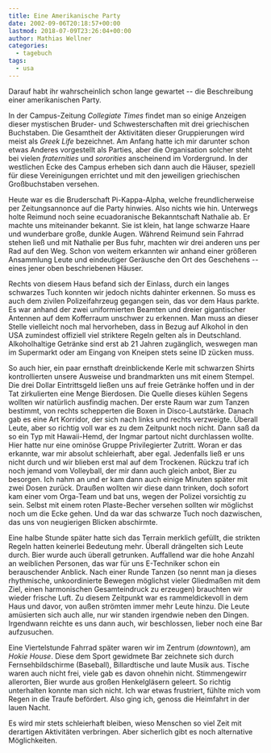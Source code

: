 ```yaml
---
title: Eine Amerikanische Party
date: 2002-09-06T20:18:57+00:00
lastmod: 2018-07-09T23:26:04+00:00
author: Mathias Wellner
categories:
  - tagebuch
tags:
  - usa
---
```

Darauf habt ihr wahrscheinlich schon lange gewartet -- die Beschreibung einer amerikanischen Party. 
<!--more-->

In der Campus-Zeitung _Collegiate Times_ findet man so einige Anzeigen dieser mystischen Bruder- und Schwesterschaften mit drei griechischen Buchstaben. Die Gesamtheit der Aktivitäten dieser Gruppierungen wird meist als _Greek Life_ bezeichnet. Am Anfang hatte ich mir darunter schon etwas Anderes vorgestellt als Parties, aber die Organisation solcher steht bei vielen _fraternities_ und _sororities_ anscheinend im Vordergrund. In der westlichen Ecke des Campus erheben sich dann auch die Häuser, speziell für diese Vereinigungen errichtet und mit den jeweiligen griechischen Großbuchstaben versehen.

Heute war es die Bruderschaft Pi-Kappa-Alpha, welche freundlicherweise per Zeitungsannonce auf die Party hinwies. Also nichts wie hin. Unterwegs holte Reimund noch seine ecuadoranische Bekanntschaft Nathalie ab. Er machte uns miteinander bekannt. Sie ist klein, hat lange schwarze Haare und wunderbare große, dunkle Augen. Während Reimund sein Fahrrad stehen ließ und mit Nathalie per Bus fuhr, machten wir drei anderen uns per Rad auf den Weg. Schon von weitem erkannten wir anhand einer größeren Ansammlung Leute und eindeutiger Geräusche den Ort des Geschehens -- eines jener oben beschriebenen Häuser.

Rechts von diesem Haus befand sich der Einlass, durch ein langes schwarzes Tuch konnten wir jedoch nichts dahinter erkennen. So muss es auch dem zivilen Polizeifahrzeug gegangen sein, das vor dem Haus parkte. Es war anhand der zwei uniformierten Beamten und dreier gigantischer Antennen auf dem Kofferraum unschwer zu erkennen. Man muss an dieser Stelle vielleicht noch mal hervorheben, dass in Bezug auf Alkohol in den USA zumindest offiziell viel striktere Regeln gelten als in Deutschland. Alkoholhaltige Getränke sind erst ab 21 Jahren zugänglich, weswegen man im Supermarkt oder am Eingang von Kneipen stets seine ID zücken muss.

So auch hier, ein paar ernsthaft dreinblickende Kerle mit schwarzen Shirts kontrollierten unsere Ausweise und brandmarkten uns mit einem Stempel. Die drei Dollar Eintrittsgeld ließen uns auf freie Getränke hoffen und in der Tat zirkulierten eine Menge Bierdosen. Die Quelle dieses kühlen Segens wollten wir natürlich ausfindig machen. Der erste Raum war zum Tanzen bestimmt, von rechts schepperten die Boxen in Disco-Lautstärke. Danach gab es eine Art Korridor, der sich nach links und rechts verzweigte. Überall Leute, aber so richtig voll war es zu dem Zeitpunkt noch nicht. Dann saß da so ein Typ mit Hawaii-Hemd, der Ingmar partout nicht durchlassen wollte. Hier hatte nur eine ominöse Gruppe Privilegierter Zutritt. Woran er das erkannte, war mir absolut schleierhaft, aber egal. Jedenfalls ließ er uns nicht durch und wir blieben erst mal auf dem Trockenen. Rückzu traf ich noch jemand vom Volleyball, der mir dann auch gleich anbot, Bier zu besorgen. Ich nahm an und er kam dann auch einige Minuten später mit zwei Dosen zurück. Draußen wollten wir diese dann trinken, doch sofort kam einer vom Orga-Team und bat uns, wegen der Polizei vorsichtig zu sein. Selbst mit einem roten Plaste-Becher versehen sollten wir möglichst noch um die Ecke gehen. Und da war das schwarze Tuch noch dazwischen, das uns von neugierigen Blicken abschirmte.

Eine halbe Stunde später hatte sich das Terrain merklich gefüllt, die strikten Regeln hatten keinerlei Bedeutung mehr. Überall drängelten sich Leute durch. Bier wurde auch überall getrunken. Auffallend war die hohe Anzahl an weiblichen Personen, das war für uns E-Techniker schon ein berauschender Anblick. Nach einer Runde Tanzen (so nennt man ja dieses rhythmische, unkoordinierte Bewegen möglichst vieler Gliedmaßen mit dem Ziel, einen harmonischen Gesamteindruck zu erzeugen) brauchten wir wieder frische Luft. Zu diesem Zeitpunkt war es rammeldickevoll in dem Haus und davor, von außen strömten immer mehr Leute hinzu. Die Leute amüsierten sich auch alle, nur wir standen irgendwie neben den Dingen. Irgendwann reichte es uns dann auch, wir beschlossen, lieber noch eine Bar aufzusuchen.

Eine Viertelstunde Fahrrad später waren wir im Zentrum (_downtown_), am _Hokie House_. Diese dem Sport gewidmete Bar zeichnete sich durch Fernsehbildschirme (Baseball), Billardtische und laute Musik aus. Tische waren auch nicht frei, viele gab es davon ohnehin nicht. Stimmengewirr allerorten, Bier wurde aus großen Henkelgläsern geleert. So richtig unterhalten konnte man sich nicht. Ich war etwas frustriert, fühlte mich vom Regen in die Traufe befördert. Also ging ich, genoss die Heimfahrt in der lauen Nacht.

Es wird mir stets schleierhaft bleiben, wieso Menschen so viel Zeit mit derartigen Aktivitäten verbringen. Aber sicherlich gibt es noch alternative Möglichkeiten.